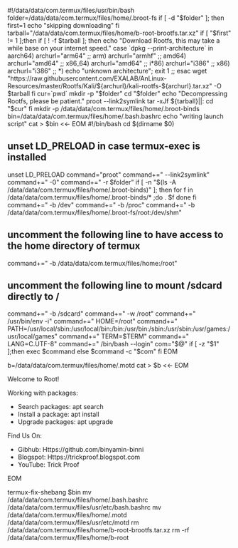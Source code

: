 #!/data/data/com.termux/files/usr/bin/bash
folder=/data/data/com.termux/files/home/.broot-fs
if [ -d "$folder" ]; then
	first=1
	echo "skipping downloading"
fi
tarball="/data/data/com.termux/files/home/b-root-brootfs.tar.xz"
if [ "$first" != 1 ];then
	if [ ! -f $tarball ]; then
		echo "Download Rootfs, this may take a while base on your internet speed."
		case `dpkg --print-architecture` in
		aarch64)
			archurl="arm64" ;;
		arm)
			archurl="armhf" ;;
		amd64)
			archurl="amd64" ;;
		x86_64)
			archurl="amd64" ;;	
		i*86)
			archurl="i386" ;;
		x86)
			archurl="i386" ;;
		*)
			echo "unknown architecture"; exit 1 ;;
		esac
		wget "https://raw.githubusercontent.com/EXALAB/AnLinux-Resources/master/Rootfs/Kali/${archurl}/kali-rootfs-${archurl}.tar.xz" -O $tarball
	fi
	cur=`pwd`
	mkdir -p "$folder"
	cd "$folder"
	echo "Decompressing Rootfs, please be patient."
	proot --link2symlink tar -xJf ${tarball}||:
	cd "$cur"
fi
mkdir -p /data/data/com.termux/files/home/.broot-binds
bin=/data/data/com.termux/files/home/.bash.bashrc
echo "writing launch script"
cat > $bin <<- EOM
#!/bin/bash
cd \$(dirname \$0)
## unset LD_PRELOAD in case termux-exec is installed
unset LD_PRELOAD
command="proot"
command+=" --link2symlink"
command+=" -0"
command+=" -r $folder"
if [ -n "\$(ls -A /data/data/com.termux/files/home/.broot-binds)" ]; then
    for f in /data/data/com.termux/files/home/.broot-binds/* ;do
      . \$f
    done
fi
command+=" -b /dev"
command+=" -b /proc"
command+=" -b /data/data/com.termux/files/home/.broot-fs/root:/dev/shm"
## uncomment the following line to have access to the home directory of termux
command+=" -b /data/data/com.termux/files/home:/root"
## uncomment the following line to mount /sdcard directly to / 
command+=" -b /sdcard"
command+=" -w /root"
command+=" /usr/bin/env -i"
command+=" HOME=/root"
command+=" PATH=/usr/local/sbin:/usr/local/bin:/bin:/usr/bin:/sbin:/usr/sbin:/usr/games:/usr/local/games"
command+=" TERM=\$TERM"
command+=" LANG=C.UTF-8"
command+=" /bin/bash --login"
com="\$@"
if [ -z "\$1" ];then
    exec \$command
else
    \$command -c "\$com"
fi
EOM

b=/data/data/com.termux/files/home/.motd
cat > $b <<- EOM

Welcome to Root!

Working with packages:

 * Search packages:   apt search <query>
 * Install a package: apt install <package>
 * Upgrade packages:  apt upgrade

Find Us On:

 * Gibhub:   Https://github.com/binyamin-binni
 * Blogspot: Https://trickproof.blogspot.com
 * YouTube:  Trick Proof


EOM

termux-fix-shebang $bin
mv /data/data/com.termux/files/home/.bash.bashrc /data/data/com.termux/files/usr/etc/bash.bashrc
mv /data/data/com.termux/files/home/.motd /data/data/com.termux/files/usr/etc/motd
rm /data/data/com.termux/files/home/b-root-brootfs.tar.xz
rm -rf /data/data/com.termux/files/home/b-root